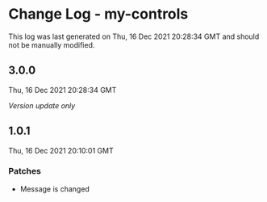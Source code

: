 # Change Log - my-controls

This log was last generated on Thu, 16 Dec 2021 20:28:34 GMT and should not be manually modified.

## 3.0.0
Thu, 16 Dec 2021 20:28:34 GMT

_Version update only_

## 1.0.1
Thu, 16 Dec 2021 20:10:01 GMT

### Patches

- Message is changed

